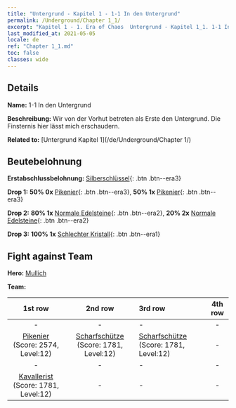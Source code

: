 ```yaml
---
title: "Untergrund - Kapitel 1 - 1-1 In den Untergrund"
permalink: /Underground/Chapter 1_1/
excerpt: "Kapitel 1 - 1. Era of Chaos  Untergrund - Kapitel 1_1. 1-1 In den Untergrund"
last_modified_at: 2021-05-05
locale: de
ref: "Chapter 1_1.md"
toc: false
classes: wide
---
```


## Details

 **Name:** 1-1 In den Untergrund

 **Beschreibung:** Wir von der Vorhut betreten als Erste den Untergrund. Die Finsternis hier lässt mich erschaudern.

 **Related to:** [Untergrund Kapitel 1](/de/Underground/Chapter 1/)

## Beutebelohnung

 **Erstabschlussbelohnung:** [Silberschlüssel](/ItemsDE/con_693/){: .btn .btn--era3}

 **Drop 1:** **50% 0x** [Pikenier](/ItemsDE/unt_190/){: .btn .btn--era3}, **50% 1x** [Pikenier](/ItemsDE/unt_190/){: .btn .btn--era3}

 **Drop 2:** **80% 1x** [Normale Edelsteine](/ItemsDE/mat_10/){: .btn .btn--era2}, **20% 2x** [Normale Edelsteine](/ItemsDE/mat_10/){: .btn .btn--era2}

 **Drop 3:** **100% 1x** [Schlechter Kristall](/ItemsDE/mat_5/){: .btn .btn--era1}


## Fight against Team
 **Hero:** [Mullich](/de/heroes/Mullich/)

 **Team:**


  | 1st row | 2nd row | 3rd row | 4th row |
  |:----:|:----:|:----|:----:|
  | - | - | - | - |
  | [Pikenier](/de/units/Pikeman/) (Score: 2574, Level:12)  | [Scharfschütze](/de/units/Marksman/) (Score: 1781, Level:12)  | [Scharfschütze](/de/units/Marksman/) (Score: 1781, Level:12)  | - |
  | - | - | - | - |
  | [Kavallerist](/de/units/Cavalier/) (Score: 1781, Level:12)  | - | - | - |


